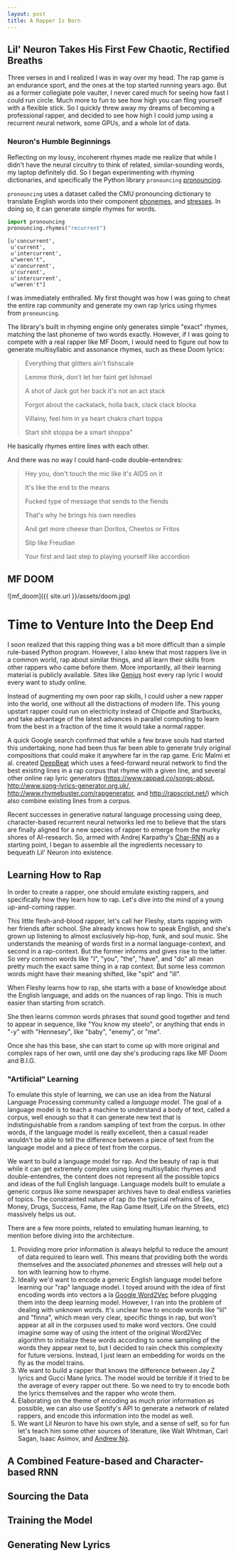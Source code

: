 ```yaml
---
layout: post
title: A Rapper Is Born
---
```


## Lil' Neuron Takes His First Few Chaotic, Rectified Breaths

Three verses in and I realized I was in way over my head. The rap game is an endurance sport, and the ones at the top started running years ago. But as a former collegiate pole vaulter, I never cared much for seeing how fast I could run circle. Much more to fun to see how high you can fling yourself with a flexible stick. So I quickly threw away my dreams of becoming a professional rapper, and decided to see how high I could jump using a recurrent neural network, some GPUs, and a whole lot of data.

### Neuron's Humble Beginnings

Reflecting on my lousy, incoherent rhymes made me realize that while I didn't have the neural circuitry to think of related, similar-sounding words, my laptop definitely did. So I began experimenting with rhyming dictionaries, and specifically the Python library ``pronouncing`` [pronouncing](https://pronouncing.readthedocs.io/en/latest/).

``pronouncing`` uses a dataset called the CMU pronouncing dictionary to translate English words into their component [phonemes](http://www.speech.cs.cmu.edu/cgi-bin/cmudict#phones), and [stresses](https://en.wikipedia.org/wiki/Stress_and_vowel_reduction_in_English). In doing so, it can generate simple rhymes for words.


```python
import pronouncing
pronouncing.rhymes("recurrent")
```




    [u'concurrent',
     u'current',
     u'intercurrent',
     u"weren't",
     u'concurrent',
     u'current',
     u'intercurrent',
     u"weren't"]



I was immediately enthralled. My first thought was how I was going to cheat the entire rap community and generate my own rap lyrics using rhymes from ``pronouncing``.

The library's built in rhyming engine only generates simple "exact" rhymes, matching the last phoneme of two words exactly. However, if I was going to compete with a real rapper like MF Doom, I would need to figure out how to generate multisyllabic and assonance rhymes, such as these Doom lyrics:

> Everything that glitters ain't fishscale
>
> Lemme think, don't let her faint get Ishmael
>
> A shot of Jack got her back it's not an act stack
>
> Forgot about the cackalack, holla back, clack clack blocka
>
> Villainy, feel him in ya heart chakra chart toppa
>
> Start shit stoppa be a smart shoppa"

He basically rhymes entire lines with each other.

And there was no way I could hard-code double-entendres:

> Hey you, don't touch the mic like it's AIDS on it
>
> It's like the end to the means
>
> Fucked type of message that sends to the fiends
>
> That's why he brings his own needles
>
> And get more cheese than Doritos, Cheetos or Fritos
>
> Slip like Freudian
>
> Your first and last step to playing yourself like accordion

## MF DOOM

![mf_doom]({{ site.url }}/assets/doom.jpg)

# Time to Venture Into the Deep End

I soon realized that this rapping thing was a bit more difficult than a simple rule-based Python program. However, I also knew that most rappers live in a common world, rap about similar things, and all learn their skills from other rappers who came before them. More importantly, all their learning material is publicly available. Sites like [Genius](https://rap.genius.com) host every rap lyric I would every want to study online.

Instead of augmenting my own poor rap skills, I could usher a new rapper into the world, one without all the distractions of modern life. This young upstart rapper could run on electricity instead of Chipotle and Starbucks, and take advantage of the latest advances in parallel computing to learn from the best in a fraction of the time it would take a normal rapper.

A quick Google search confirmed that while a few brave souls had started this undertaking, none had been thus far been able to generate truly original compositions that could make it anywhere far in the rap game. Eric Malmi et al. created [DeepBeat](https://arxiv.org/pdf/1505.04771v1.pdf) which uses a feed-forward neural network to find the best existing lines in a rap corpus that rhyme with a given line, and several other online rap lyric generators (https://www.rappad.co/songs-about, http://www.song-lyrics-generator.org.uk/, http://www.rhymebuster.com/rapgenerator, and http://rapscript.net/) which also combine existing lines from a corpus.

Recent successes in generative natural language processing using deep, character-based recurrent neural networks led me to believe that the stars are finally aligned for a new species of rapper to emerge from the murky shores of AI-research. So, armed with Andrej Karpathy's [Char-RNN](http://karpathy.github.io/2015/05/21/rnn-effectiveness/) as a starting point, I began to assemble all the ingredients necessary to bequeath Lil' Neuron into existence.

## Learning How to Rap

In order to create a rapper, one should emulate existing rappers, and specifically how they learn how to rap. Let's dive into the mind of a young up-and-coming rapper.

This little flesh-and-blood rapper, let's call her Fleshy, starts rapping with her friends after school. She already knows how to speak English, and she's grown up listening to almost exclusively hip-hop, funk, and soul music. She understands the meaning of words first in a normal language-context, and second in a rap-context. But the former informs and gives rise to the latter. So very common words like "I", "you", "the", "have", and "do" all mean pretty much the exact same thing in a rap context. But some less common words might have their meaning shifted, like "spit" and "ill".

When Fleshy learns how to rap, she starts with a base of knowledge about the English language, and adds on the nuances of rap lingo. This is much easier than starting from scratch.

She then learns common words phrases that sound good together and tend to appear in sequence, like "You know my steelo", or anything that ends in "-y" with "Hennesey", like "baby", "enemy", or "me".

Once she has this base, she can start to come up with more original and complex raps of her own, until one day she's producing raps like MF Doom and B.I.G.

### "Artificial" Learning

To emulate this style of learning, we can use an idea from the Natural Language Processing community called a *language model*. The goal of a language model is to teach a machine to understand a body of text, called a corpus, well enough so that it can generate new text that is indistinguishable from a random sampling of text from the corpus. In other words, if the language model is really excellent, then a casual reader wouldn't be able to tell the difference between a piece of text from the language model and a piece of text from the corpus.

We want to build a language model for rap. And the beauty of rap is that while it can get extremely complex using long multisyllabic rhymes and double-entendres, the content does not represent all the possible topics and ideas of the full English language. Language models built to emulate a generic corpus like some newspaper archives have to deal endless varieties of topics. The constrainted nature of rap (to the typical refrains of Sex, Money, Drugs, Success, Fame, the Rap Game Itself, Life on the Streets, etc) massively helps us out.

There are a few more points, related to emulating human learning, to mention before diving into the architecture.

   1. Providing more prior information is always helpful to reduce the amount of data required to learn well. This means that providing both the words themselves and the associated *phonemes* and stresses will help out a ton with learning how to rhyme.
   2. Ideally we'd want to encode a generic English language model before learning our "rap" language model. I toyed around with the idea of first encoding words into vectors a la [Google Word2Vec](https://www.tensorflow.org/versions/r0.11/tutorials/word2vec/index.html) before plugging them into the deep learning model. However, I ran into the problem of dealing with unknown words. It's unclear how to encode words like "lil" and "finna", which mean very clear, specific things in rap, but won't appear at all in the corpuses used to make word vectors. One could imagine some way of using the intent of the original Word2Vec algorithm to initialize these words according to some sampling of the words they appear next to, but I decided to rain check this complexity for future versions. Instead, I just learn an embedding for words on the fly as the model trains.
   3. We want to build a rapper that knows the difference between Jay Z lyrics and Gucci Mane lyrics. The model would be terrible if it tried to be the average of every rapper out there. So we need to try to encode both the lyrics themselves and the rapper who wrote them.
   4. Elaborating on the theme of encoding as much prior information as possible, we can also use Spotify's API to generate a network of related rappers, and encode this information into the model as well.
   5. We want Lil Neuron to have his own style, and a sense of self, so for fun let's teach him some other sources of literature, like Walt Whitman, Carl Sagan, Isaac Asimov, and [Andrew Ng](https://www.coursera.org/learn/machine-learning).

## A Combined Feature-based and Character-based RNN

## Sourcing the Data

## Training the Model

## Generating New Lyrics


```python

```
